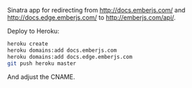 Sinatra app for redirecting from http://docs.emberjs.com/ and
http://docs.edge.emberjs.com/ to http://emberjs.com/api/.

Deploy to Heroku:

```bash
heroku create
heroku domains:add docs.emberjs.com
heroku domains:add docs.edge.emberjs.com
git push heroku master
```

And adjust the CNAME.
